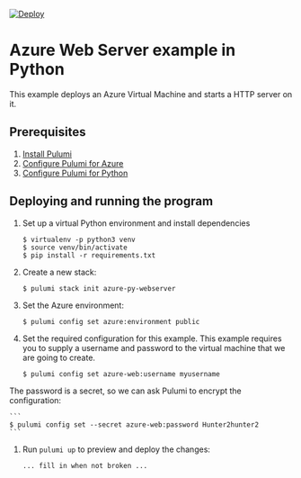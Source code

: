 [![Deploy](https://get.pulumi.com/new/button.svg)](https://app.pulumi.com/new)

# Azure Web Server example in Python

This example deploys an Azure Virtual Machine and starts a HTTP server on it.

## Prerequisites

1. [Install Pulumi](https://pulumi.io/install/)
1. [Configure Pulumi for Azure](https://pulumi.io/quickstart/azure/setup.html)
1. [Configure Pulumi for Python](https://pulumi.io/reference/python.html)

## Deploying and running the program

1. Set up a virtual Python environment and install dependencies

    ```
    $ virtualenv -p python3 venv
    $ source venv/bin/activate
    $ pip install -r requirements.txt
    ```

1. Create a new stack:

    ```
    $ pulumi stack init azure-py-webserver
    ```

1. Set the Azure environment:

    ```
    $ pulumi config set azure:environment public
    ```

1. Set the required configuration for this example. This example requires you to supply a username and password to
the virtual machine that we are going to create.

    ```
    $ pulumi config set azure-web:username myusername
    ```

The password is a secret, so we can ask Pulumi to encrypt the configuration:

    ```
    $ pulumi config set --secret azure-web:password Hunter2hunter2
    ```

1. Run `pulumi up` to preview and deploy the changes:

    ```
    ... fill in when not broken ...
    ```